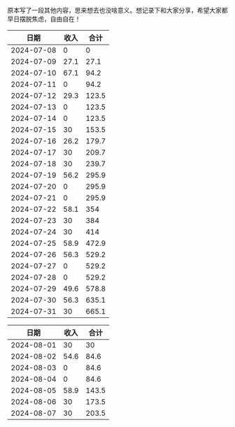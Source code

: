 原本写了一段其他内容，思来想去也没啥意义。想记录下和大家分享，希望大家都早日摆脱焦虑，自由自在！

|     日期    | 收入  | 合计 |
|     ---    | ---  |  --- |
| 2024-07-08 |  0   | 0    |
| 2024-07-09 | 27.1 | 27.1 |
| 2024-07-10 | 67.1 | 94.2 |
| 2024-07-11 | 0 | 94.2 |
| 2024-07-12 | 29.3 | 123.5 |
| 2024-07-13 | 0| 123.5 |
| 2024-07-14 | 0| 123.5 |
| 2024-07-15 | 30| 153.5 |
| 2024-07-16 | 26.2| 179.7 |
| 2024-07-17 | 30| 209.7 |
| 2024-07-18 | 30| 239.7 |
| 2024-07-19 | 56.2| 295.9 |
| 2024-07-20 | 0| 295.9 |
| 2024-07-21 | 0| 295.9 |
| 2024-07-22 | 58.1| 354 |
| 2024-07-23 | 30| 384 |
| 2024-07-24 | 30| 414 |
| 2024-07-25 | 58.9| 472.9 |
| 2024-07-26 | 56.3| 529.2 |
| 2024-07-27 | 0| 529.2 |
| 2024-07-28 | 0| 529.2 |
| 2024-07-29 | 49.6| 578.8 |
| 2024-07-30 | 56.3| 635.1 |
| 2024-07-31 | 30| 665.1 |


|     日期    | 收入  | 合计 |
|     ---    | ---  |  --- |
| 2024-08-01 |  30   | 30    |
| 2024-08-02 |  54.6 | 84.6  |
| 2024-08-03 |  0 | 84.6  |
| 2024-08-04 |  0 | 84.6  |
| 2024-08-05 |  58.9 | 143.5  |
| 2024-08-06 |  30 | 173.5  |
| 2024-08-07 |  30 | 203.5  |
